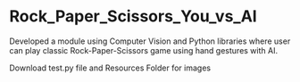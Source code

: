 # Rock_Paper_Scissors_You_vs_AI
Developed a module using Computer Vision and Python libraries where user can play classic Rock-Paper-Scissors game using hand gestures with AI.

Download test.py file and Resources Folder for images
